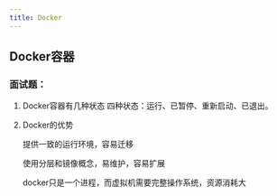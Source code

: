 ```yaml
---
title: Docker
---
```

## Docker容器

### 面试题：

1. Docker容器有几种状态
   四种状态：运行、已暂停、重新启动、已退出。

2. Docker的优势

   提供一致的运行环境，容易迁移

   使用分层和镜像概念，易维护，容易扩展

   docker只是一个进程，而虚拟机需要完整操作系统，资源消耗大

